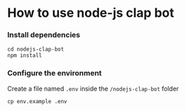 # How to use node-js clap bot

### Install dependencies

```
cd nodejs-clap-bot
npm install 
```

### Configure the environment

Create a file named `.env` inside the `/nodejs-clap-bot` folder

```
cp env.example .env
```